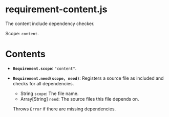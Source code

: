 # requirement-content.js

The content include dependency checker.

Scope: `content`.

# Contents

* **`Requirement.scope`**: `"content"`.

* **`Requirement.need(scope, need)`**: Registers a source file as included and checks for all dependencies.
	* String `scope`: The file name.
	* Array[String] `need`: The source files this file depends on.

	Throws `Error` if there are missing dependencies.
